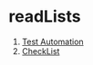 # readLists
1. [Test Automation](https://github.com/suwinphyu/readLists/blob/gh-pages/index.md)
2. [CheckList](https://github.com/suwinphyu/readLists/blob/gh-pages/checklist.md)
